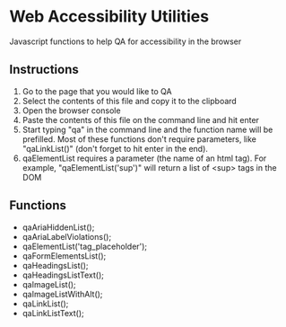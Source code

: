 # Web Accessibility Utilities
Javascript functions to help QA for accessibility in the browser

## Instructions
1. Go to the page that you would like to QA
2. Select the contents of this file and copy it to the clipboard
3. Open the browser console
4. Paste the contents of this file on the command line and hit enter
5. Start typing "qa" in the command line and the function name will be prefilled.
   Most of these functions don't require parameters, like "qaLinkList()" (don't forget to hit enter in the end).
6. qaElementList requires a parameter (the name of an html tag).
   For example, "qaElementList('sup')" will return a list of \<sup\> tags in the DOM

## Functions
* qaAriaHiddenList();
* qaAriaLabelViolations();
* qaElementList('tag_placeholder');
* qaFormElementsList();
* qaHeadingsList();
* qaHeadingsListText();
* qaImageList();
* qaImageListWithAlt();
* qaLinkList();
* qaLinkListText();
